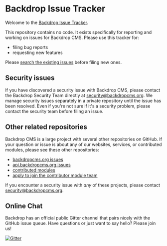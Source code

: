 Backdrop Issue Tracker
======================

Welcome to the [Backdrop Issue Tracker](https://github.com/backdrop/issues/issues).

This repository contains no code. It exists specifically for reporting and
working on issues for Backdrop CMS. Please use this tracker for:
* filing bug reports
* requesting new features

Please [search the existing issues](https://github.com/backdrop/backdrop-issues/search?state=open&type=Issues) before filing new ones.

Security issues
---------------

If you have discovered a security issue with Backdrop CMS, please contact the Backdrop Security Team directly at [security@backdropcms.org](mailto:security@backdropcms.org). We manage security issues separately in a private repository until the issue has been resolved. Even if you're not sure if it's a security problem, please contact the security team before filing an issue.

Other related repositories
--------------------------

Backdrop CMS is a large project with several other repositories on GitHub. If
your question or issue is about any of our websites, services, or contributed
modules, please see these other repositories:

- [backdropcms.org issues](https://github.com/backdrop-ops/backdropcms.org/issues)
- [api.backdropcms.org issues](https://github.com/backdrop-ops/api.backdropcms.org/issues)
- [contributed modules](https://github.com/backdrop-contrib/)
- [apply to join the contributor module team](https://github.com/backdrop-ops/contrib/issues)

If you encounter a security issue with *any* of these projects, please contact [security@backdropcms.org](mailto:security@backdropcms.org).

Online Chat
-----------

Backdrop has an official public Gitter channel that pairs nicely with the GitHub
issue queue. Have questions or just want to say hello? Please join us!

[![Gitter](https://badges.gitter.im/Join%20Chat.svg)](https://gitter.im/backdrop/backdrop-issues?utm_source=badge&utm_medium=badge&utm_campaign=pr-badge&utm_content=badge)
